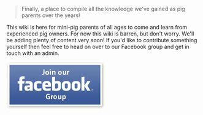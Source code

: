 <!-- TITLE: Welecome to Pigipedia -->
<!-- SUBTITLE: The official wiki for mini-pig parents and enthusiasts. -->

<div style="position: relative; min-height: 1500px; ">
<div style="position: absolute; top: 0; left: 0; width: 100%; height: 100%; opacity: .30; background-image: url(/uploads/free-pig-wallpapers-8.jpg); background-size: contain; background-repeat: no-repeat;"></div>

> Finally, a place to compile all the knowledge we've gained as pig parents over the years!

This wiki is here for mini-pig parents of all ages to come and learn from experienced pig owners. For now this wiki is barren, but don't worry. We'll be adding plenty of content very soon! If you'd like to contribute something yourself then feel free to head on over to our Facebook group and get in touch with an admin.

[![Button Join Facebook](/uploads/button-join-facebook.jpg "Button Join Facebook")](https://www.facebook.com/groups/468233740261513/)


</div>